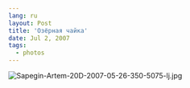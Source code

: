 ```yaml
---
lang: ru
layout: Post
title: 'Озёрная чайка'
date: Jul 2, 2007
tags:
  - photos
---
```


![Sapegin-Artem-20D-2007-05-26-350-5075-lj.jpg](upload://Sapegin-Artem-20D-2007-05-26-350-5075-lj.jpg)
